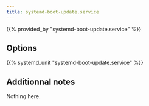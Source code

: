 ```yaml
---
title: systemd-boot-update.service
---
```


{{% provided_by "systemd-boot-update.service" %}}

## Options

{{% systemd_unit "systemd-boot-update.service" %}}

## Additionnal notes

Nothing here.